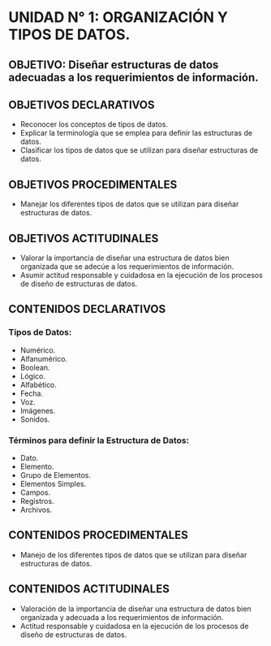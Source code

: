 # UNIDAD N° 1: ORGANIZACIÓN Y TIPOS DE DATOS.
## OBJETIVO: Diseñar estructuras de datos adecuadas a los requerimientos de información.
## OBJETIVOS DECLARATIVOS  
- Reconocer los conceptos de tipos de
datos.
- Explicar la terminología que se emplea para definir las estructuras de datos.
- Clasificar los tipos de datos que se utilizan para diseñar estructuras de datos.
## OBJETIVOS PROCEDIMENTALES
- Manejar los diferentes tipos de datos que se utilizan para diseñar estructuras de datos.
## OBJETIVOS ACTITUDINALES
- Valorar la importancia de diseñar una estructura de datos bien organizada que se adecúe a los requerimientos de información.
- Asumir actitud responsable y cuidadosa en la ejecución de los procesos de diseño de estructuras de datos.

## CONTENIDOS DECLARATIVOS
### Tipos de Datos:
- Numérico.
- Alfanumérico.
- Boolean.
- Lógico.
- Alfabético.
- Fecha.
- Voz.
- Imágenes.
- Sonidos.
### Términos para definir la Estructura de Datos:
- Dato.
- Elemento.
- Grupo de Elementos.
- Elementos Simples.
- Campos.
- Registros.
- Archivos.
## CONTENIDOS PROCEDIMENTALES
- Manejo de los diferentes tipos de datos que se utilizan para diseñar estructuras de datos.
## CONTENIDOS ACTITUDINALES
- Valoración de la importancia de diseñar una estructura de datos bien organizada y adecuada a los requerimientos de información.
- Actitud responsable y cuidadosa en la ejecución de los procesos de diseño de estructuras de datos.